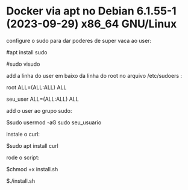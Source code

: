 # Docker via apt no Debian 6.1.55-1 (2023-09-29) x86_64 GNU/Linux


configure o sudo para dar poderes de super vaca ao user:

#apt install sudo

#sudo visudo

add a linha do user em baixo da linha do root no arquivo /etc/sudoers : 

root ALL=(ALL:ALL) ALL

seu_user ALL=(ALL:ALL) ALL

add o user ao grupo sudo:

$sudo usermod -aG sudo seu_usuario

instale o curl: 

$sudo apt install curl

rode o script:

$chmod +x install.sh

$./install.sh


